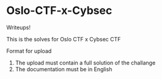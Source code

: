 # Oslo-CTF-x-Cybsec
Writeups!

This is the solves for Oslo CTF x Cybsec CTF

Format for upload 
1. The upload must contain a full solution of the challange
2. The documentation must be in English

